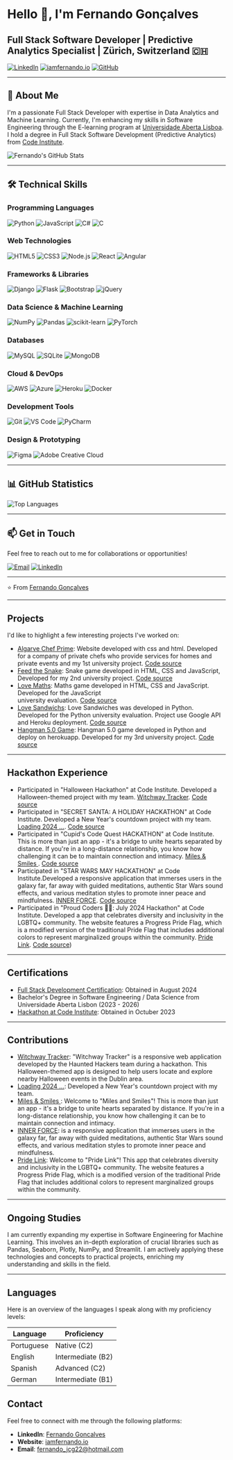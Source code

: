 <!---
Goncalves95/Goncalves95 is a ✨ special ✨ repository because its `README.md` (this file) appears on your GitHub profile.
You can click the Preview link to take a look at your changes.
--->
# Hello 👋, I'm Fernando Gonçalves

## Full Stack Software Developer | Predictive Analytics Specialist | Zürich, Switzerland 🇨🇭

[![LinkedIn](https://img.shields.io/badge/LinkedIn-0077B5?style=for-the-badge&logo=linkedin&logoColor=white)](https://www.linkedin.com/in/fernando-goncalves2202/)
[![iamfernando.io](https://img.shields.io/badge/My_Website-333?style=for-the-badge&logo=google-chrome&logoColor=white)](https://iamfernando.io)
[![GitHub](https://img.shields.io/badge/GitHub-100000?style=for-the-badge&logo=github&logoColor=white)](https://github.com/Goncalves95?tab=repositories)

---

## 🚀 About Me

I'm a passionate Full Stack Developer with expertise in Data Analytics and Machine Learning. Currently, I'm enhancing my skills in Software Engineering through the E-learning program at [Universidade Aberta Lisboa](https://portal.uab.pt/). I hold a degree in Full Stack Software Development (Predictive Analytics) from [Code Institute](https://codeinstitute.net/global/).

![Fernando's GitHub Stats](https://github-readme-stats.vercel.app/api?username=Goncalves95&theme=react&show_icons=true)

---

## 🛠️ Technical Skills

### Programming Languages
![Python](https://img.shields.io/badge/Python%20-%23004D7A.svg?&style=for-the-badge&logo=python&logoColor=ffdf76)
![JavaScript](https://img.shields.io/badge/JavaScript%20-%23323330.svg?&style=for-the-badge&logo=JavaScript&logoColor=F7DF1E)
![C#](https://img.shields.io/badge/c%23-%23239120.svg?style=for-the-badge&logo=csharp&logoColor=white)
![C](https://img.shields.io/badge/C-00599C?style=for-the-badge&logo=c&logoColor=white)

### Web Technologies
![HTML5](https://img.shields.io/badge/HTML5%20-%23E34F26.svg?&style=for-the-badge&logo=HTML5&logoColor=FFFFFF)
![CSS3](https://img.shields.io/badge/CSS3%20-%231572B6.svg?&style=for-the-badge&logo=CSS3&logoColor=FFFFFF)
![Node.js](https://img.shields.io/badge/Node%20js-339933?style=for-the-badge&logo=nodedotjs&logoColor=white)
![React](https://img.shields.io/badge/React-20232A?style=for-the-badge&logo=react&logoColor=61DAFB)
![Angular](https://img.shields.io/badge/Angular-DD0031?style=for-the-badge&logo=angular&logoColor=white)

### Frameworks & Libraries
![Django](https://img.shields.io/badge/Django-092E20?style=for-the-badge&logo=django&logoColor=green)
![Flask](https://img.shields.io/badge/Flask-000000?style=for-the-badge&logo=flask&logoColor=white)
![Bootstrap](https://img.shields.io/badge/Bootstrap-563D7C?style=for-the-badge&logo=bootstrap&logoColor=white)
![jQuery](https://img.shields.io/badge/jQuery-0769AD?style=for-the-badge&logo=jquery&logoColor=white)

### Data Science & Machine Learning
![NumPy](https://img.shields.io/badge/numpy-%23013243.svg?style=for-the-badge&logo=numpy&logoColor=white)
![Pandas](https://img.shields.io/badge/pandas-%23150458.svg?style=for-the-badge&logo=pandas&logoColor=white)
![scikit-learn](https://img.shields.io/badge/scikit--learn-%23F7931E.svg?style=for-the-badge&logo=scikit-learn&logoColor=white)
![PyTorch](https://img.shields.io/badge/PyTorch-%23EE4C2C.svg?style=for-the-badge&logo=PyTorch&logoColor=white)

### Databases
![MySQL](https://img.shields.io/badge/MySQL%20-%2300758F.svg?&style=for-the-badge&logo=MySQL&logoColor=FFFFFF)
![SQLite](https://img.shields.io/badge/SQLite%20-%23003B57.svg?&style=for-the-badge&logo=SQLite&logoColor=FFFFFF)
![MongoDB](https://img.shields.io/badge/MongoDB-%234ea94b.svg?style=for-the-badge&logo=mongodb&logoColor=white)

### Cloud & DevOps
![AWS](https://img.shields.io/badge/AWS-%23FF9900.svg?style=for-the-badge&logo=amazon-aws&logoColor=white)
![Azure](https://img.shields.io/badge/azure-%230072C6.svg?style=for-the-badge&logo=microsoftazure&logoColor=white)
![Heroku](https://img.shields.io/badge/heroku-%23430098.svg?style=for-the-badge&logo=heroku&logoColor=white)
![Docker](https://img.shields.io/badge/docker-%230db7ed.svg?style=for-the-badge&logo=docker&logoColor=white)

### Development Tools
![Git](https://img.shields.io/badge/Git%20-%23302F2F.svg?&style=for-the-badge&logo=Git&logoColor=F05032)
![VS Code](https://img.shields.io/badge/VS%20Code-0078d7.svg?style=for-the-badge&logo=visual-studio-code&logoColor=white)
![PyCharm](https://img.shields.io/badge/pycharm-143?style=for-the-badge&logo=pycharm&logoColor=black&color=black&labelColor=green)

### Design & Prototyping
![Figma](https://img.shields.io/badge/figma-%23F24E1E.svg?style=for-the-badge&logo=figma&logoColor=white)
![Adobe Creative Cloud](https://img.shields.io/badge/Adobe%20Creative%20Cloud-DA1F26.svg?style=for-the-badge&logo=Adobe%20Creative%20Cloud&logoColor=white)

---

## 📊 GitHub Statistics

![Top Languages](https://github-readme-stats.vercel.app/api/top-langs/?username=goncalves95&layout=compact&theme=react)

---

## 📫 Get in Touch

Feel free to reach out to me for collaborations or opportunities!

[![Email](https://img.shields.io/badge/Email-D14836?style=for-the-badge&logo=gmail&logoColor=white)](mailto:your-email@example.com)
[![LinkedIn](https://img.shields.io/badge/LinkedIn-0077B5?style=for-the-badge&logo=linkedin&logoColor=white)](https://www.linkedin.com/in/fernando-goncalves2202/)

---

⭐️ From [Fernando Gonçalves](https://github.com/Goncalves95)
<hr>

## Projects
I'd like to highlight a few interesting projects I've worked on:
- [Algarve Chef Prime](https://goncalves95.github.io/Algarve_Chef_Prime/): Website developed with css and html. Developed for a company of private chefs who provide services for homes and private events and my 1st university project. [Code source](https://github.com/Goncalves95/Algarve_Chef_Prime)
- [Feed the Snake](https://goncalves95.github.io/snake_game/): Snake game developed in HTML, CSS and JavaScript, Developed for my 2nd university project. [Code source](https://github.com/Goncalves95/snake_game)
- [Love Maths](https://goncalves95.github.io/love-maths/): Maths game developed in HTML, CSS and JavaScript. Developed for the JavaScript  
 university evaluation. [Code source](https://github.com/Goncalves95/love-maths)
- [Love Sandwichs](love-sandwiches50-20c2d4696594.herokuapp.com/): Love Sandwiches was developed in Python. Developed for the Python university evaluation. Project use Google API and Heroku deployment. [Code source](https://github.com/Goncalves95/LoveSandwiches)
- [Hangman 5.0 Game](https://hangman50-78a96d76c638.herokuapp.com/): Hangman 5.0 game developed in Python and deploy on herokuapp. Developed for my 3rd university project. [Code source](https://github.com/Goncalves95/Hangman-5.0)

<hr>

## Hackathon Experience
- Participated in "Halloween Hackathon" at Code Institute. Developed a Halloween-themed project with my team. [Witchway Tracker](https://sasantazayoni.github.io/PhantomForge/). [Code source](https://github.com/Goncalves95/PhantomForge)
- Participated in "SECRET SANTA: A HOLIDAY HACKATHON" at Code Institute. Developed a New Year's countdown project with my team. [Loading 2024 ...](https://yoda-app-48cdcbb359cb.herokuapp.com/). [Code source](https://github.com/Goncalves95/new-years-countdown)
- Participated in "Cupid's Code Quest HACKATHON" at Code Institute. This is more than just an app - it's a bridge to unite hearts separated by distance. If you're in a long-distance relationship, you know how challenging it can be to maintain connection and intimacy. [Miles & Smiles ](https://miles-and-smiles-03ded9dd0f57.herokuapp.com/). [Code source](https://github.com/Goncalves95/the-love-bugs?tab=readme-ov-file)
- Participated in "STAR WARS MAY HACKATHON" at Code Institute.Developed a responsive application that immerses users in the galaxy far, far away with guided meditations, authentic Star Wars sound effects, and various meditation styles to promote inner peace and mindfulness. [INNER FORCE](https://nacht-falter.github.io/new-years-countdown/index.html). [Code source](https://github.com/Goncalves95/star-wars-hackathon-2024)
- Participated in "Proud Coders 🏳️‍🌈: July 2024 Hackathon" at Code Institute. Developed a app that celebrates diversity and inclusivity in the LGBTQ+ community. The website features a Progress Pride Flag, which is a modified version of the traditional Pride Flag that includes additional colors to represent marginalized groups within the community. [Pride Link](https://nacht-falter.github.io/new-years-countdown/index.html). [Code source](https://github.com/Goncalves95/rainbow_Devs))

<hr>

## Certifications
- [Full Stack Development Certification](https://www.credential.net/9d3b1d62-d3d5-4d8a-812d-2614f9005c35): Obtained in August 2024
-  Bachelor's Degree in Software Engineering / Data Science from Universidade Aberta Lisbon (2023 - 2026)
- [Hackathon at Code Institute](https://eu.badgr.com/public/assertions/DcuxCkL4TLCgbJF4cri27Q): Obtained in Octuber 2023

<hr>

## Contributions
- [Witchway Tracker](https://sasantazayoni.github.io/PhantomForge/): "Witchway Tracker" is a responsive web application developed by the Haunted Hackers team during a hackathon. This Halloween-themed app is designed to help users locate and explore nearby Halloween events in the Dublin area.
- [Loading 2024 ...](https://yoda-app-48cdcbb359cb.herokuapp.com/): Developed a New Year's countdown project with my team.
- [Miles & Smiles ](https://miles-and-smiles-03ded9dd0f57.herokuapp.com/): Welcome to "Miles and Smiles"! This is more than just an app - it's a bridge to unite hearts separated by distance. If you're in a long-distance relationship, you know how challenging it can be to maintain connection and intimacy.
- [INNER FORCE](https://nacht-falter.github.io/new-years-countdown/index.html): is a responsive application that immerses users in the galaxy far, far away with guided meditations, authentic Star Wars sound effects, and various meditation styles to promote inner peace and mindfulness.
- [Pride Link](https://nacht-falter.github.io/new-years-countdown/index.html): Welcome to "Pride Link"! This app that celebrates diversity and inclusivity in the LGBTQ+ community. The website features a Progress Pride Flag, which is a modified version of the traditional Pride Flag that includes additional colors to represent marginalized groups within the community.

<hr>

## Ongoing Studies

I am currently expanding my expertise in Software Engineering for Machine Learning. This involves an in-depth exploration of crucial libraries such as Pandas, Seaborn, Plotly, NumPy, and Streamlit. I am actively applying these technologies and concepts to practical projects, enriching my understanding and skills in the field.

<hr>

## Languages

Here is an overview of the languages I speak along with my proficiency levels:

| Language       | Proficiency      |
| -------------- | -----------------|
| Portuguese     | Native (C2)      |
| English        | Intermediate (B2)|
| Spanish        | Advanced (C2)    |
| German         | Intermediate (B1)|

## Contact

Feel free to connect with me through the following platforms:

- **LinkedIn**: [Fernando Goncalves](https://www.linkedin.com/in/fernando-goncalves2202)
- **Website**: [iamfernando.io](http://www.iamfernando.io)
- **Email**: [fernando_jcg22@hotmail.com](mailto:fernando_jcg22@hotmail.com)

